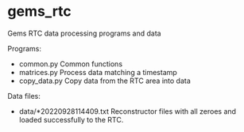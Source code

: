 # gems_rtc

Gems RTC data processing programs and data

Programs:
* common.py     Common functions
* matrices.py   Process data matching a timestamp
* copy_data.py  Copy data from the RTC area into data

Data files:

* data/*20220928114409.txt Reconstructor files with all zeroes and loaded successfully to the RTC.

